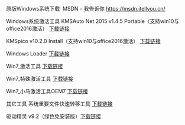 原版Windows系统下载 
MSDN – 我告诉你 https://msdn.itellyou.cn/


Windows系统激活工具
KMSAuto Net 2015 v1.4.5 Portable（支持win10与office2016激活） [下载链接](https://coding.net/u/Freeware-Utilities/p/Activation-Tools/git/raw/master/KMSAuto-Net-2015-v1.4.5-Portable.zip)

KMSpico v10.2.0 Install（支持win10与office2016激活） [下载链接](https://coding.net/u/Freeware-Utilities/p/Activation-Tools/git/raw/master/KMSpico-v10.2.0-Install.zip)

Windows Loader [下载链接](https://coding.net/u/Freeware-Utilities/p/Activation-Tools/git/raw/master/Windows-Loader.zip)

Win7_激活工具 [下载链接](https://coding.net/u/Freeware-Utilities/p/Activation-Tools/git/raw/master/Win7-%25E6%25BF%2580%25E6%25B4%25BB%25E5%25B7%25A5%25E5%2585%25B7.zip)

Win7_特殊激活工具 [下载链接](https://coding.net/u/Freeware-Utilities/p/Activation-Tools/git/raw/master/Win7-%25E7%2589%25B9%25E6%25AE%258A%25E6%25BF%2580%25E6%25B4%25BB%25E5%25B7%25A5%25E5%2585%25B7.zip)

Win7_小马激活工具OEM7 [下载链接](https://coding.net/u/Freeware-Utilities/p/Activation-Tools/git/raw/master/Win7-%25E5%25B0%258F%25E9%25A9%25AC%25E6%25BF%2580%25E6%25B4%25BB%25E5%25B7%25A5%25E5%2585%25B7OEM7.zip)


其它工具
系统重要文件快速转移工具 [下载链接](https://coding.net/u/Freeware-Utilities/p/Activation-Tools/git/raw/master/%25E7%25B3%25BB%25E7%25BB%259F%25E9%2587%258D%25E8%25A6%2581%25E6%2596%2587%25E4%25BB%25B6%25E5%25BF%25AB%25E9%2580%259F%25E8%25BD%25AC%25E7%25A7%25BB%25E5%25B7%25A5%25E5%2585%25B7.zip)

驱动精灵 v9.2（绿色免安装版）[下载链接](https://coding.net/u/Freeware-Utilities/p/Activation-Tools/git/raw/master/%25E9%25A9%25B1%25E5%258A%25A8%25E7%25B2%25BE%25E7%2581%25B5v9.2-%25E5%2585%258D%25E5%25AE%2589%25E8%25A3%2585%25E7%2589%2588%25E6%259C%25AC.zip)

